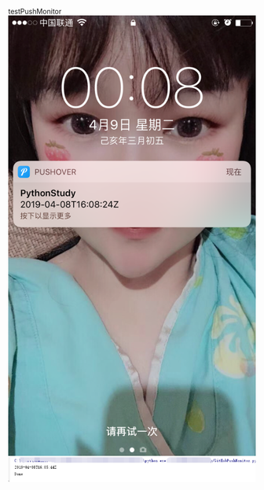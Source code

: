 testPushMonitor  
![Image text](https://github.com/ZhuHuiBeiShaDiao/PythonStudy/blob/master/img/testpushMonitor.PNG)  
![Image text](https://github.com/ZhuHuiBeiShaDiao/PythonStudy/blob/master/img/testpushMonitor1.png)  